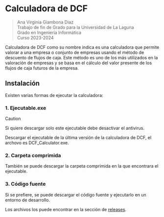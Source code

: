 # Calculadora de DCF

> Ana Virginia Giambona Diaz  
> Trabajo de fin de Grado para la Universidad de La Laguna  
> Grado en Ingeniería Informática  
> Curso 2023-2024

Calculadora de DCF como su nombre indica es una calculadora que permite valorar a una empresa o conjunto de empresas usando el método de descuento de flujos de caja. Este método es uno de los más utilizados en la valoración de empresas y se basa en el cálculo del valor presente de los flujos de caja futuros de la empresa.

## Instalación

Existen varias formas de ejecutar la calculadora:

### 1. Ejecutable.exe
> [!CAUTION]
> Si quiere descargar solo este ejecutable debe desactivar el antivirus.  

Descargar el ejecutable de la última versión de la calculadora de DCF, el archovo es DCF_Calculator.exe.

### 2. Carpeta comprimida
También se puede descargar la carpeta comprimida en la que encontrara el ejecutable.

### 3. Código fuente
Si se prefiere, se puede descargar el código fuente y ejecutarlo en un entorno de desarrollo.

Los archivos los puede encontrar en la sección de [releases](https://github.com/AnaVGD/DCF_calculator/releases/tag/DCF-Calculator-v-1).
